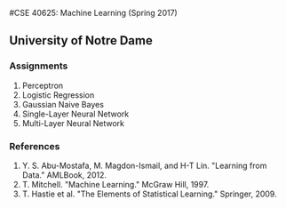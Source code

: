#CSE 40625: Machine Learning (Spring 2017)
## University of Notre Dame

### Assignments
1. Perceptron
2. Logistic Regression
3. Gaussian Naive Bayes
4. Single-Layer Neural Network
5. Multi-Layer Neural Network

### References
1. Y. S. Abu-Mostafa, M. Magdon-Ismail, and H-T Lin. "Learning from Data." AMLBook, 2012.
2. T. Mitchell. "Machine Learning." McGraw Hill, 1997.
3. T. Hastie et al. "The Elements of Statistical Learning." Springer, 2009.
